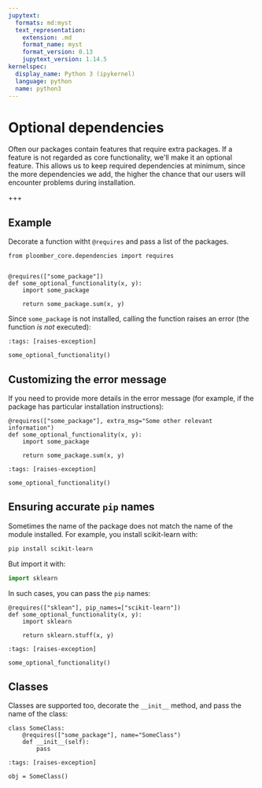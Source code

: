 ```yaml
---
jupytext:
  formats: md:myst
  text_representation:
    extension: .md
    format_name: myst
    format_version: 0.13
    jupytext_version: 1.14.5
kernelspec:
  display_name: Python 3 (ipykernel)
  language: python
  name: python3
---
```


# Optional dependencies

Often our packages contain features that require extra packages. If a feature is not regarded as core functionality, we'll make it an optional feature. This allows us to keep required dependencies at minimum, since the more dependencies we add, the higher the chance that our users will encounter problems during installation.

+++

## Example

Decorate a function witht `@requires` and pass a list of the packages.

```{code-cell} ipython3
from ploomber_core.dependencies import requires


@requires(["some_package"])
def some_optional_functionality(x, y):
    import some_package

    return some_package.sum(x, y)
```

Since `some_package` is not installed, calling the function raises an error (the function *is not* executed):

```{code-cell} ipython3
:tags: [raises-exception]

some_optional_functionality()
```

## Customizing the error message

If you need to provide more details in the error message (for example, if the package has particular installation instructions):

```{code-cell} ipython3
@requires(["some_package"], extra_msg="Some other relevant information")
def some_optional_functionality(x, y):
    import some_package

    return some_package.sum(x, y)
```

```{code-cell} ipython3
:tags: [raises-exception]

some_optional_functionality()
```

## Ensuring accurate `pip` names

Sometimes the name of the package does not match the name of the module installed. For example, you install scikit-learn with:

```sh
pip install scikit-learn
```

But import it with:

```python
import sklearn
```

In such cases, you can pass the `pip` names:

```{code-cell} ipython3
@requires(["sklean"], pip_names=["scikit-learn"])
def some_optional_functionality(x, y):
    import sklearn

    return sklearn.stuff(x, y)
```

```{code-cell} ipython3
:tags: [raises-exception]

some_optional_functionality()
```

## Classes

Classes are supported too, decorate the `__init__` method, and pass the name of the class:

```{code-cell} ipython3
class SomeClass:
    @requires(["some_package"], name="SomeClass")
    def __init__(self):
        pass
```

```{code-cell} ipython3
:tags: [raises-exception]

obj = SomeClass()
```
